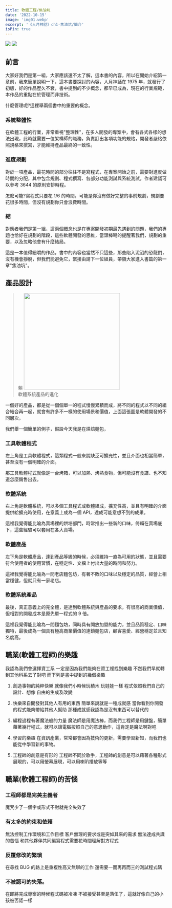 ```yaml
---
title: 軟體工程/焦油坑
date: '2022-10-15'
image: 'img01.webp'
excerpt: '《人月神話》ch1-焦油坑/簡介'
isPin: true
---
```


![](https://i.imgur.com/aBsbjuZ.jpg)
![](img01.webp)

## 前言

大家好我們是第一組，大家應該還不太了解，這本書的內容，所以在開始介紹第一章前，我來簡單說明一下，這本書要探討的內容，人月神話在 1975 年，就發行了初版，好的作品歷久不衰，書中提到的不少概念，都早已成為，現在的行業規範，本作品的重點在於管理而非技術。

什麼管理呢?這裡舉兩個書中的重要的概念。

### 系統整體性

在軟體工程的行業，非常重視"整理性"，在多人開發的專案中，會有各式各樣的想法出現，此時就需要一位架構師的職務，負責訂出各項功能的規格，開發者嚴格依照規格來撰寫，才能維持產品最終的一致性。

### 進度規劃

對於一項產品，最花時間的部分往往不是寫程式，在專案開始之前，需要對進度做時間的分配，其中包含規劃、程式撰寫、各部分功能測試與系統測試，作者建議可以參考 3644 的原則安排時程。

怎麼可能?寫程式只要花 1/6 的時間，可能是你沒有做好完整的事前規劃，規劃要花很多時間，但沒有規劃你只會浪費時間。

### 結

對應者我們是第一組，這兩個概念也是在專案開發初期最先遇到的問題，我們的專題也恰好在規劃的階段，這些軟體開發的思維，當頭棒喝的提醒著我們，規劃的重要，以及忽略他會有什麼結局。

這是一本值得細嚼的作品，書中的內容也當然不只這些，那些陷入泥沼的恐龍們，沒有機會掙脫，但我們能避免它，緊接由請下一位組員，帶領大家進入書篇的第一章"焦油坑"。

## 產品設計

> 賴
> <img src="https://dotblogsfile.blob.core.windows.net/user/mysticlin/162873c3-1c25-4145-baaa-df9cae3307c5/1507813293_97106.png" width="300px"><br>軟體系統產品的進化</img>

一個好的產品，都是從一個個單一的程式慢慢累積而成，將不同的程式以不同的組合結合再一起，就會有許多不一樣的使用場景和價值，上面這張圖是軟體開發的不同層次，

我們舉一個簡單的例子，假設今天我是在烘焙麵包，

### 工具軟體程式

左上角是工具軟體程式，這類程式一般來說缺乏可擴充性，並且介面也相當簡單，甚至沒有一個明確的介面。

那工具軟體程式就像是一台烤箱，可以加熱、烤熟食物，但可能沒有食譜、也不知道怎麼銷售出去。

### 軟體系統

右上角是軟體系統，可以多個工具程式或軟體組成，擴充性高，並且有明確的介面提供給擴充時使用，在意義上成為一個 API，達成可能意想不到的成果。

這裡我覺得能比喻為賣場裡的烘培部門，時常推出一些新的口味，倚賴在賣場底下，這些經驗可以套用在各大賣場。

### 軟體產品

左下角是軟體產品，達到產品等級的時候，必須維持一直為可用的狀態，並且需要符合使用者的使用習慣，在穩定性、文檔上付出大量的時間和努力。

這裡我覺得能比喻為一間老店麵包坊，有著不敗的口味以及穩定的品質，經營上相當穩健，但就只有一家老店。

### 軟體系統產品

最後，真正意義上的完全體，是達到軟體系統與產品的要求，有很高的商業價值，但相對的開發成本是原先單一程式的 9 倍。

這裡我覺得能比喻為一間麵包坊，同時具有開放加盟的能力，並且品質穩定、口味獨特，最後成為一個具有極高商業價值的連鎖麵包店，顧客喜愛、經營穩定並且知名度高。

## 職業(軟體工程師)的樂趣

我認為我們會選擇資工系
一定是因為我們能夠在資工裡找到樂趣
不然我們早就轉到其他科系去了對吧
而下列是書中提到的幾個樂趣

1. 創造事物的純粹快樂
   就像我們小時候玩積木 玩娃娃一樣
   程式依照我們自己的設計、想像
   自由的生成及改變

2. 快樂來自開發對其他人有用的東西
   簡單來說就是一種成就感
   當你看到你開發的程式能夠帶給其他人幫助
   那種成就感我認為是沒有東西可以替代的

3. 編程過程有著魔法般的力量
   魔法師是用魔法棒，而我們工程師是用鍵盤，簡單藉著幾行程式，就可以讓電腦按照自己的意思動作，這肯定是魔法啊對吧

4. 學習的樂趣
   在資訊產業，常常都會因為技術的更新，需要學習新知，而我們也能從中學習新的事物。

5. 工程師的創意是有形的
   工程師不同於歌手，工程師的創意是可以藉著各種形式展現的，可以用螢幕展現，可以用喇叭播放等等

## 職業(軟體工程師)的苦惱

### 工程師都是完美主義者

魔咒少了一個字或形式不對就完全失效了

### 有太多的約束和依賴

無法控制工作環境和工作目標
客戶無理的要求或是突如其來的需求
無法達成共識的苦惱
和其他夥伴共同編寫程式需要花時間理解對方程式

### 反覆修改的繁瑣

在尋找 BUG 的路上是重複性高又無聊的工作
還需要一而再再而三的測試程式碼

### 不被認可的失落。

在即將完成專案的時候程式碼被冷凍
不被接受甚至是落伍了，這就好像自己的小孩被否認一樣

<!-- <style>
p {
    text-indent: 2em;
}
</style> -->
